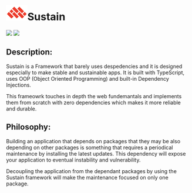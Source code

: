 # ![](public/logo.png)Sustain


![](https://github.com/labidiaymen/sustain/workflows/Sustain%20CI/badge.svg)
![](https://codecov.io/gh/labidiaymen/sustain/branch/master/graph/badge.svg)

## Description:

Sustain is a Framework that barely uses despedencies and it is designed especially to make stable and sustainable apps. It is built with TypeScript, uses OOP (Object Oriented Programming) and built-in Dependency Injections. 

This frameowrk touches in depth the web fundemantals and implements them from scratch with zero dependencies which makes it more reliable and durable.

## Philosophy:

Building an application that depends on packages that they may be also depending on other packages is something that requires a periodical maintenance by installing the latest updates. This dependency will expose your application to eventual instability and vulnerability. 

Decoupling the application from the dependant packages by using the Sustain framework will make the maintenance focused on only one package.
